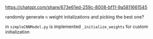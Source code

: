 https://chatgpt.com/share/673e61ed-259c-8008-bf11-9a5811661545

randomly generate `n` weight initalizations and picking the best one?

in `simpleCNNModel.py` is implemented `_initialize_weights` for custom initialization